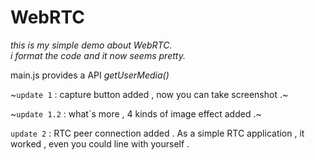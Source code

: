 # WebRTC
*this is my simple demo about WebRTC.*  
_i format the code and it now seems pretty._

main.js provides a API *getUserMedia()*

~`update 1` : capture button added , now you can take screenshot .~

~`update 1.2` : what\`s more , 4 kinds of image effect added .~

`update 2` : RTC peer connection added . As a simple RTC application , it worked , even you could line with yourself .
